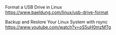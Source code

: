 Format a USB Drive in Linux  
https://www.baeldung.com/linux/usb-drive-format

Backup and Restore Your Linux System with rsync  
https://www.youtube.com/watch?v=oS5uH0mzMTg


